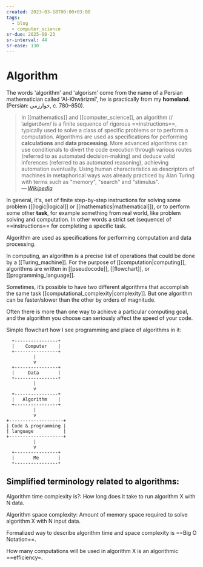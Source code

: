 ```yaml
---
created: 2023-03-18T00:00+03:00
tags:
  - blog
  - computer_science
sr-due: 2025-08-23
sr-interval: 44
sr-ease: 130
---
```


# Algorithm

The words 'algorithm' and 'algorism' come from the name of a Persian
mathematician called 'Al-Khwārizmī', he is practically from my **homeland**.
(Persian: خوارزمی, c. 780–850).

> In [[mathematics]] and [[computer_science]], an algorithm (/ˈælɡərɪðəm/ is a
> finite sequence of rigorous ==instructions==, typically used to solve a class
> of specific problems or to perform a computation. Algorithms are used as
> specifications for performing **calculations** and **data processing**. More
> advanced algorithms can use conditionals to divert the code execution through
> various routes (referred to as automated decision-making) and deduce valid
> inferences (referred to as automated reasoning), achieving automation
> eventually. Using human characteristics as descriptors of machines in
> metaphorical ways was already practiced by Alan Turing with terms such as
> "memory", "search" and "stimulus".\
> — <cite>[Wikipedia](https://en.wikipedia.org/wiki/Algorithm)</cite> <!--SR:!2024-09-28,18,210-->

In general, it's, set of finite step-by-step instructions for solving some
problem ([[logic|logical]] or [[mathematics|mathematical]]), or to perform some
other **task**, for example something from real world, like problem solving and
computation. In other words a strict set (sequence) of ==instructions== for
completing a specific task. <!--SR:!2024-10-13,16,192-->

Algorithm are used as specifications for performing computation and data
processing.

In computing, an algorithm is a precise list of operations that could be done by
a [[Turing_machine]]. For the purpose of [[computation|computing]], algorithms
are written in [[pseudocode]], [[flowchart]], or [[programming_language]].

Sometimes, it’s possible to have two different algorithms that accomplish the
same task [[computational_complexity|complexity]]. But one algorithm can be
faster/slower than the other by orders of magnitude.

Often there is more than one way to achieve a particular computing goal, and the
algorithm you choose can seriously affect the speed of your code.

Simple flowchart how I see programming and place of algorithms in it:
```
  +----------------+
  |    Computer    |
  +----------------+
          |
          v
  +----------------+
  |     Data       |
  +----------------+
          |
          v
  +----------------+
  |   Algorithm    |
  +----------------+
          |
          v
+--------------------+
| Code & programming |
| language           |
+--------------------+
          |
          v
  +----------------+
  |       Me       |
  +----------------+
```

## Simplified terminology related to algorithms:

Algorithm time complexity is?:<wbr class="f"> How long does it take to run algorithm X with N data. <!--SR:!2024-09-15,13,232-->

Algorithm space complexity:<wbr class="f"> Amount of memory space required to solve algorithm X <!--SR:!2024-09-28,14,212-->
with N input data.

Formalized way to describe algorithm time and space complexity is ==Big O Notation==. <!--SR:!2024-10-01,18,192-->

How many computations will be used in algorithm X is an algorithmic ==efficiency=. <!--SR:!2024-08-24,1,175-->

